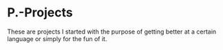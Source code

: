 # P.-Projects
These are projects I started with the purpose of getting better at a certain language or simply for the fun of it.
